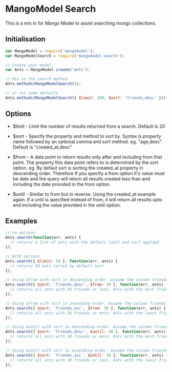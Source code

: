 MangoModel Search
=================

This is a mix in for Mango Model to assist searching mongo collections.

Initialisation
--------------

```js
var MangoModel = require('mangomodel');
var MangoModelSearch = require('mangomodel-search');

// Create your model
var Ants = MangoModel.create('ants');

// Mix in the search method
Ants.methods(MangoModelSearch());

// or set some defaults
Ants.methods(MangoModelSearch({ $limit: 100, $sort: 'friends,desc' }));
```

Options
-------

*  $limit - Limit the number of results returned from a search. Default is 20

*  $sort - Specify the property and method to sort by. Syntax is property name followed by an optional comma and sort method. eg. "age,desc". Default is "created_at,desc"

*  $from - A data point to return results only after and including from that point. The property this data point refers to is determined by the sort option. eg. By defaut sort is sorting the created_at property in descending order. Therefore If you specify a from option it's value must be date and the query will return all results created less than and including the date provided in the from option.

*  $until - Similar to from but in reverse. Using the created_at example again. If a until is specified instead of from, it will return all results upto and including the value provided in the until option.

Examples
--------

```js
// no options
Ants.search(function(err, ants) {
  // returns a list of ants with the default limit and sort applied
});

// With options
Ants.search({ $limit: 50 }, function(err, ants) {
  // returns 50 ants sorted by default sort
});

// Using $from with sort in descending order. Assume the column friends is an integer
Ants.search({ $sort: 'friends,desc', $from: 30 }, function(err, ants) {
  // returns all ants with 30 friends or less. Ants with the most friends will be returned first
});

// Using $from with sort in ascending order. Assume the column friends is an integer
Ants.search({ $sort: 'friends,asc', $from: 30 }, function(err, ants) {
  // returns all ants with 30 friends or more. Ants with the least friends will be returned first
});

// Using $until with sort in descending order. Assume the column friends is an integer
Ants.search({ $sort: 'friends,desc', $until: 30 }, function(err, ants) {
  // returns all ants with 30 friends or more. Ants with the most friends will be returned first
});

// Using $until with sort in ascending order. Assume the column friends is an integer
Ants.search({ $sort: 'friends,asc', $until: 30 }, function(err, ants) {
  // returns all ants with 30 friends or less. Ants with the least friends will be returned first
});

```